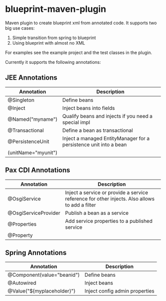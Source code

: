 blueprint-maven-plugin
======================

Maven plugin to create blueprint xml from annotated code. It supports two big use cases:
1. Simple transition from spring to blueprint
2. Using blueprint with almost no XML

For examples see the example project and the test classes in the plugin.


Currently it supports the following annotations:

JEE Annotations
---------------

Annotation          | Description
------------------- | -----------
@Singleton          | Define beans
@Inject             | Inject beans into fields
@Named("myname")    | Qualify beans and injects if you need a special impl
@Transactional      | Define a bean as transactional
@PersistenceUnit    | Inject a managed EntityManager for a persistence unit into a bean
(unitName="myunit") | 

Pax CDI Annotations
-------------------


Annotation           | Description
-------------------- | -----------
@OsgiService         | Inject a service or provide a service reference for other injects. Also allows to add a filter
@OsgiServiceProvider | Publish a bean as a service
@Properties          | Add service properties to a published service
@Property            | 

Spring Annotations
------------------

Annotation                 | Description
-------------------------- | -----------
@Component(value="beanid") | Define beans
@Autowired                 | Inject beans
@Value("${myplaceholder}") | Inject config admin properties

